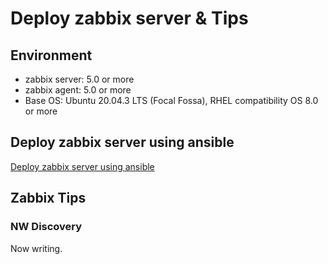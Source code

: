 # Deploy zabbix server & Tips

## Environment

- zabbix server: 5.0 or more
- zabbix agent: 5.0 or more
- Base OS: Ubuntu 20.04.3 LTS (Focal Fossa), RHEL compatibility OS 8.0 or more

## Deploy zabbix server using ansible

[Deploy zabbix server using ansible](./ansible/README.md)

## Zabbix Tips

### NW Discovery
Now writing.
